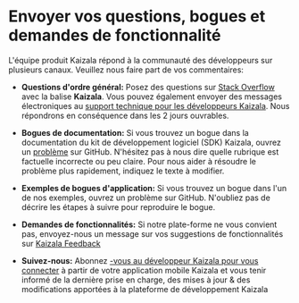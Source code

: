 
# <a name="submit-your-questions-bugs-and-feature-requests"></a>Envoyer vos questions, bogues et demandes de fonctionnalité

L'équipe produit Kaizala répond à la communauté des développeurs sur plusieurs canaux. Veuillez nous faire part de vos commentaires:

- **Questions d'ordre général:** Posez des questions sur [Stack Overflow](https://stackoverflow.com/questions/tagged/Kaizala) avec la balise **Kaizala**. Vous pouvez également envoyer des messages électroniques au [support technique pour les développeurs Kaizala](mailto:kaizalaDev@microsoft.com). Nous répondrons en conséquence dans les 2 jours ouvrables.

- **Bogues de documentation:** Si vous trouvez un bogue dans la documentation du kit de développement logiciel (SDK) Kaizala, ouvrez un [problème](https://github.com/microsoft/kaizala-docs/issues) sur GitHub. N'hésitez pas à nous dire quelle rubrique est factuelle incorrecte ou peu claire. Pour nous aider à résoudre le problème plus rapidement, indiquez le texte à modifier. 

- **Exemples de bogues d'application:** Si vous trouvez un bogue dans l'un de nos exemples, ouvrez un problème sur GitHub. N'oubliez pas de décrire les étapes à suivre pour reproduire le bogue.

- **Demandes de fonctionnalités:** Si notre plate-forme ne vous convient pas, envoyez-nous un message sur vos suggestions de fonctionnalités sur [Kaizala Feedback](mailto:kaizalafeedback@microsoft.com)

- **Suivez-nous:** Abonnez [-vous au développeur Kaizala pour vous connecter](https://join.kaiza.la/g/jwoUnTyHR_Kgrd_GuDDc1w) à partir de votre application mobile Kaizala et vous tenir informé de la dernière prise en charge, des mises à jour & des modifications apportées à la plateforme de développement Kaizala

